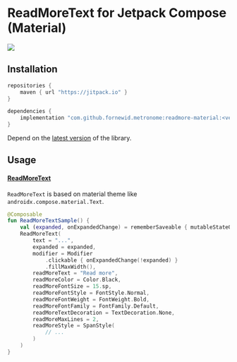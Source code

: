 # ReadMoreText for Jetpack Compose (Material)

<a href="https://jitpack.io/#fornewid/metronome"><img src="https://jitpack.io/v/fornewid/metronome.svg"/></a>

## Installation

```gradle
repositories {
    maven { url "https://jitpack.io" }
}

dependencies {
    implementation "com.github.fornewid.metronome:readmore-material:<version>"
}
```

Depend on the [latest version](https://github.com/fornewid/metronome/releases) of the library.

## Usage

#### [ReadMoreText](https://github.com/fornewid/metronome/blob/main/readmore-material/src/main/java/soup/metronome/readmore/ReadMoreText.kt)

`ReadMoreText` is based on material theme like `androidx.compose.material.Text`.

```kotlin
@Composable
fun ReadMoreTextSample() {
    val (expanded, onExpandedChange) = rememberSaveable { mutableStateOf(false) }
    ReadMoreText(
        text = "...",
        expanded = expanded,
        modifier = Modifier
            .clickable { onExpandedChange(!expanded) }
            .fillMaxWidth(),
        readMoreText = "Read more",
        readMoreColor = Color.Black,
        readMoreFontSize = 15.sp,
        readMoreFontStyle = FontStyle.Normal,
        readMoreFontWeight = FontWeight.Bold,
        readMoreFontFamily = FontFamily.Default,
        readMoreTextDecoration = TextDecoration.None,
        readMoreMaxLines = 2,
        readMoreStyle = SpanStyle(
            // ...
        )
    )
}
```
